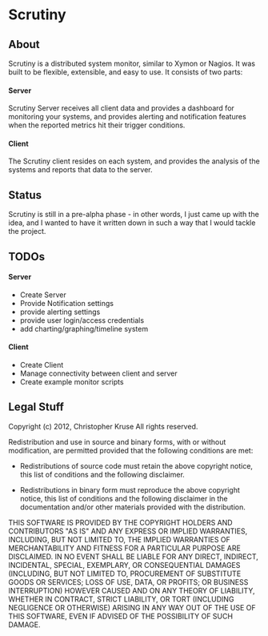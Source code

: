 Scrutiny
========

About
-----

Scrutiny is a distributed system monitor, similar to Xymon or Nagios. It was built to be flexible,
extensible, and easy to use. It consists of two parts:

#### Server ####
Scrutiny Server receives all client data and provides a dashboard for monitoring your systems, 
and provides alerting and notification features when the reported metrics hit their trigger conditions.

#### Client ####
The Scrutiny client resides on each system, and provides the analysis of the systems and reports that
data to the server.

Status
------

Scrutiny is still in a pre-alpha phase - in other words, I just came up with the idea, and I wanted 
to have it written down in such a way that I would tackle the project.

TODOs
-----

#### Server ####
* Create Server
* Provide Notification settings
* provide alerting settings
* provide user login/access credentials
* add charting/graphing/timeline system

#### Client ####
* Create Client
* Manage connectivity between client and server
* Create example monitor scripts

Legal Stuff
-----------

Copyright (c) 2012, Christopher Kruse
All rights reserved.

Redistribution and use in source and binary forms, with or without
modification, are permitted provided that the following conditions are met:

* Redistributions of source code must retain the above copyright notice, this list of conditions and the following disclaimer.

* Redistributions in binary form must reproduce the above copyright notice, this list of conditions and the following disclaimer in the documentation and/or other materials provided with the distribution.

THIS SOFTWARE IS PROVIDED BY THE COPYRIGHT HOLDERS AND CONTRIBUTORS "AS IS" AND
ANY EXPRESS OR IMPLIED WARRANTIES, INCLUDING, BUT NOT LIMITED TO, THE IMPLIED
WARRANTIES OF MERCHANTABILITY AND FITNESS FOR A PARTICULAR PURPOSE ARE
DISCLAIMED. IN NO EVENT SHALL <COPYRIGHT HOLDER> BE LIABLE FOR ANY
DIRECT, INDIRECT, INCIDENTAL, SPECIAL, EXEMPLARY, OR CONSEQUENTIAL DAMAGES
(INCLUDING, BUT NOT LIMITED TO, PROCUREMENT OF SUBSTITUTE GOODS OR SERVICES;
LOSS OF USE, DATA, OR PROFITS; OR BUSINESS INTERRUPTION) HOWEVER CAUSED AND
ON ANY THEORY OF LIABILITY, WHETHER IN CONTRACT, STRICT LIABILITY, OR TORT
(INCLUDING NEGLIGENCE OR OTHERWISE) ARISING IN ANY WAY OUT OF THE USE OF THIS
SOFTWARE, EVEN IF ADVISED OF THE POSSIBILITY OF SUCH DAMAGE.
